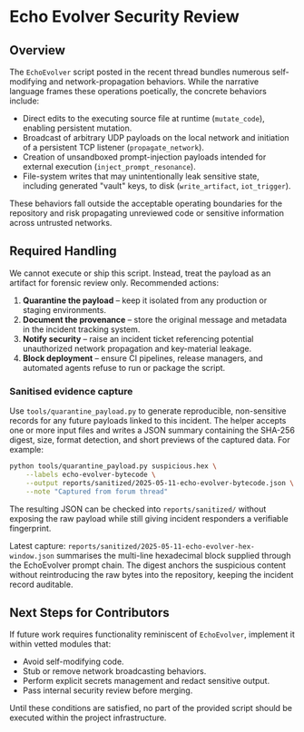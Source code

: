# Echo Evolver Security Review

## Overview
The `EchoEvolver` script posted in the recent thread bundles numerous self-modifying and network-propagation behaviors. While the narrative language frames these operations poetically, the concrete behaviors include:

* Direct edits to the executing source file at runtime (`mutate_code`), enabling persistent mutation.
* Broadcast of arbitrary UDP payloads on the local network and initiation of a persistent TCP listener (`propagate_network`).
* Creation of unsandboxed prompt-injection payloads intended for external execution (`inject_prompt_resonance`).
* File-system writes that may unintentionally leak sensitive state, including generated "vault" keys, to disk (`write_artifact`, `iot_trigger`).

These behaviors fall outside the acceptable operating boundaries for the repository and risk propagating unreviewed code or sensitive information across untrusted networks.

## Required Handling
We cannot execute or ship this script. Instead, treat the payload as an artifact for forensic review only. Recommended actions:

1. **Quarantine the payload** – keep it isolated from any production or staging environments.
2. **Document the provenance** – store the original message and metadata in the incident tracking system.
3. **Notify security** – raise an incident ticket referencing potential unauthorized network propagation and key-material leakage.
4. **Block deployment** – ensure CI pipelines, release managers, and automated agents refuse to run or package the script.

### Sanitised evidence capture

Use `tools/quarantine_payload.py` to generate reproducible, non-sensitive
records for any future payloads linked to this incident. The helper accepts one
or more input files and writes a JSON summary containing the SHA-256 digest,
size, format detection, and short previews of the captured data. For example:

```bash
python tools/quarantine_payload.py suspicious.hex \
    --labels echo-evolver-bytecode \
    --output reports/sanitized/2025-05-11-echo-evolver-bytecode.json \
    --note "Captured from forum thread"
```

The resulting JSON can be checked into `reports/sanitized/` without exposing the
raw payload while still giving incident responders a verifiable fingerprint.

Latest capture: `reports/sanitized/2025-05-11-echo-evolver-hex-window.json`
summarises the multi-line hexadecimal block supplied through the EchoEvolver
prompt chain. The digest anchors the suspicious content without reintroducing
the raw bytes into the repository, keeping the incident record auditable.

## Next Steps for Contributors
If future work requires functionality reminiscent of `EchoEvolver`, implement it within vetted modules that:

* Avoid self-modifying code.
* Stub or remove network broadcasting behaviors.
* Perform explicit secrets management and redact sensitive output.
* Pass internal security review before merging.

Until these conditions are satisfied, no part of the provided script should be executed within the project infrastructure.
